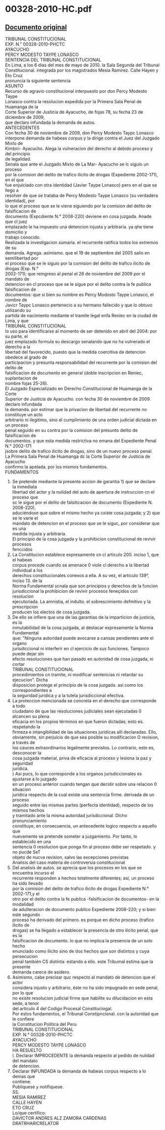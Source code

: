 
00328-2010-HC.pdf
=================
  
[Documento original](https://tc.gob.pe/jurisprudencia/2010/00328-2010-HC.pdf)  
---  
TRIBUNAL CONSTITUCIONAL  
EXP. N." 00328-2010-PHCTC  
AYACUCHO  
PERCY MODESTO TAYPE LONASCO  
SENTENCIA DEL TRIBUNAL CONSTITUCIONAL  
En Lima, a los 6 dias del mes de mayo de 2010. la Sala Segunda del Tribunal  
Constitucional. integrada por los magistrados Mesia Ramirez. Calle Hayen y Eto Cruz  
pronuncia la siguiente sentencia  
ASUNTO  
Recurso de agravio constitucional interpuesto por don Percy Modesto Taype  
Lonasco contra la resolucion expedida por la Primera Sala Penal de Huamanga de la  
Corte Superior de Justicia de Ayacucho, de fojas 78, su fecha 23 de diciembre de 2009,  
que declaro infundada la demanda de autos.  
ANTECEDENTES  
Con fecha 30 de noviembre de 2009, don Percy Modesto Taypc Lonasco  
interpone demanda de habeas corpus y la dirige contra el Juez del Juzgado Mixto de  
Kimbiri- Ayacucho. Alega la vulneracion del derecho al debido proceso y del principio  
de legalidad.  
Senala que ante el Juzgado Mixto de La Mar- Ayacucho se lc siguio un proceso  
por la comision del delito de trafico ilicito de drogas (Expediente 2002-171), en el que  
fue enjuiciado con otra identidad (Javier Taype Lonasco) pero en el que se llego a  
resolver de que se trataba de Percy Modesto Taype Lonasco (su verdadera identidad), por  
lo que el proceso que se le viene siguiendo por la comision del delito de falsificacion de  
documento (Expcdiente N.° 2008-220) deviene en cosa juzgada. Anade que cl juez  
emplazado le ha impuesto una detencion injusta y arbitraria. ya qhe tiene domicilio y  
trabajo conocido.  
Realizada la investigacion sumaria. el recurrente ratifica todos los extremos de su  
demanda. Agrega. asimismo. que el 19 de septiembre del 2005 salio en semilibertad por  
el proceso que se le siguio por la comision del delito de trafico ilicito de drogas (Exp. N.°  
2002-171); que reingreso al penal el 26 de noviembre del 2009 por el mandato de  
detencion en cl proceso que se le sigue por el delito contra la fe publica falsificacion de  
documentos: que si bien su nombre es Percy Modosto Taype Lonasco, el nombre de  
Javicr Taypc Lonasco pertenecio a su hermano fallecido y que lo obtuvo utilizando su  
partida de nacimiento mediante el tramite legal enfa Reniec en la ciudad de Lima, y que  
TRIBUNAL CONSTITUCIONAL  
lo uso para identificarse al momento de ser detenido en abril del 2004: por su parte, el  
juez emplazado formula su descargo senalando que no ha vulnerado el derecho a la  
libertad del favorecido, puesto que la medida coercitiva de detencion obedece al grado de  
participacion y presunta responsabilidad del recurrente por la comision del delito de  
falsificacion de documento en general (doble inscripcion en Reniec, suplantacion de  
nombre fojas 25-26).  
El Juzgado Especializado en Derecho Constitucional de Huamanga de la Corte  
Superior de Justicia de Ayacucho. con fecha 30 de noviembre de 2009. declaro infundada  
la demanda. por estimar que la privacion de libertad del recurrente no constituye un acto  
arbitrario ni ilegitimo, sino el cumplimiento de una orden judicial dictada en un proceso  
penal seguido en su contra por la comision del presunto delito de falsificacion de  
documentos. y que esta medida restrictiva no emana del Expediente Penal N.° 2002-171  
jsobre delito de trafico ilicito de drogas, sino de un nuevo proceso penal.  
La Primera Sala Penal de Huamanga dc la Corte Superior de Justicia de Ayacucho  
confirmo la apelada. por los mismos fundamentos.  
FUNDAMENTOS  
1. Se pretende mediante la presente accion de garantia 1) que se declare la inmediata  
libertad del actor y la nulidad del auto de apertura de instruccion cn el proceso que  
sc le sigue por el delito de falsiticacion de documento (Expediente N. 2008-220),  
aduciéndose que sobre el mismo hecho ya cxiste cosa juzgada; y 2) que se le varie el  
mandato de detencion en el proceso que se le siguc, por considerar que es una  
medida injusta y arbitraria.  
El principio de la cosa juzgada y la prohibicion constitucional de revivir procesos  
fenccidos  
2. La Constitucion establece expresamente cn cl articulo 200. inciso 1, que el habeas  
corpus procede cuando se amenace 0 viole cl derecho a la libertad individual a los  
derechos constitucionales conexos a ella. A su vez, el articulo 139°, inciso 13. de la  
Norma Fundamental scnala que son principios y derechos de la funcion  
jurisdiccional la prohibicion de revivir procesos feneçidos con resolucion  
ejecutoriada. La amnistia, el indulto. el sobrescimiento defmitivo y la prescripcion  
producen los electos de cosa juzgada.  
3. De ello se infiere que una de las garantias de la imparticion de justicia, es la  
inmutabilidad de la cosa juzgada, al destacar expresamente la Norma Fundamental  
que: "Ninguna autoridad puede avocarse a cansas pendientes ante el organo  
jurisdiccional ni interferir en cl ejercicio de sus funciones. Tampoco puede dejar sin  
efecto resoluciones que han pasado en autoridad de cosa juzgada, ni cortar  
TRIBUNAL CONSTITUCIONAL  
procedimientos cn tramite, ni modificar sentencias ni retardar su ejecucion". Dicha  
disposicion protege el principio de la cosa juzgada. asi como los correspondientes a  
la seguridad juridica y a la tutela jurisdiccional efectiva.  
4. La proteccion mencionada se concreta en el derecho que corresponde a todo  
ciudadano de que las resoluciones judiciales sean ejecutadas 0 alcancen su plena  
eficacia en los propios términos en que fueron dictadas; esto es. respetando la  
firmeza e intangibilidad de las situaciones juridicas alli declaradas. Ello,  
obviamente, sin perjuicio de que sea posible su modificacion O revision, a través de  
los cauces extraordinarios legalmente previstos. Lo contrario, esto es, desconocer la  
cosa juzgada material, priva de eficacia al proceso y lesiona la paz y seguridad  
juridica.  
) Asi pucs, lo que corresponde a los organos jurisdiccionales es ajustarse a lo juzgado  
en un proceso anterior cuando tengan que decidir sobre una relacion 0 situacion  
juridica respecto de la cual existe una sentencia firme. derivada de un proceso  
seguido entre las mismas partes (perfecta identidad), respecto de los mismos hechos  
y tramitado ante la misma autoridad jurisdiccional. Dicho pronunciamiento  
constituye, en consecuencia, un antecedente logico respecto a aquello que  
nuevamente se pretende someter a juzgamiento. Por tanto, lo establecido en una  
sentencia 0 resolucion que ponga fin al proceso debe ser respetado. y no pucde SeT  
objeto de nucva revision, salvo las excepciones previstas  
Analisis del caso materia de controversia constitucional  
6. Del analisis de autos. se aprecia que los procesos en los que se encuentra incurso el  
recurrente responden a hechos totalmente diferentes; asi, un proceso ha sido llevado  
por la comision del delito de trafico ilicito de drogas Expediente N.° 2002-171,y el  
otro por el delito contra la fe publica -falsificacion de documentos- en la modalidad  
de adulteracion de documento publico Expediente 2008-220; y si bien este segundo  
proceso ha derivado del primero. es porque en dicho proceso (trafico ilicito de  
drogas) se ha llegado a establecer la presencia de otro ilicito penal, que es la  
falsificacion de documento. lo que no implica la presencia de un solo hecho  
enunciado como ilicito sino de dos hechos que son distintos y cuya persecucion  
penal también CS distinta: estando a ello. este Tribumal estima que la presente  
demanda carece de asidero.  
7. Asimismo, cabe precisar quc respecto al mandato de detencion que el actor  
considera injusto y arbitrario, éste no ha sido impugnado en sede penal, por lo que  
no existe resolucion judicial firme que habilite su dilucidacion en esta sede, a tenor  
del articulo 4 del Codigo Procesal Constituciogal.  
Por estos fundamentos, el Tribunal Constipncional. con la autoridad que le confiere  
la Constitucion Politica del Peru  
TRIBUNAL CONSTITUCIONAL  
EXP. N.° 00328-2010-PHCTC  
AYACUCHO  
PERCY MODESTO TAYPE LONASCO  
HA RESUELTO  
I. Declarar IMPROCEDENTE la demanda respecto al pedido de nulidad del mandato  
de detencion.  
2. Declarar INFUNDADA la demanda de habeas corpus respecto a lo demas que  
contiene.  
Publiquese y notifiquese.  
SS.  
MESIA RAMIREZ  
CALLE HAYEN  
ETO CRUZ  
Lo/que certifico:  
DAVICTOR ANDRES ALZ ZAMORA CARDENAS  
DRATRHARICRELATOR